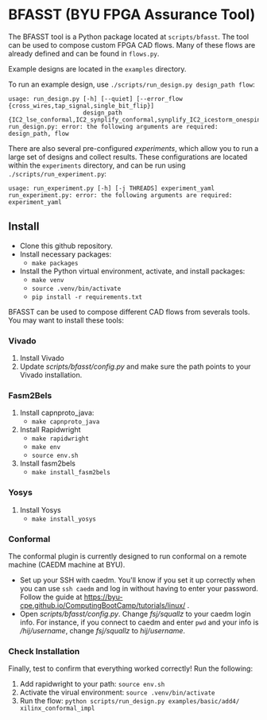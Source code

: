# BFASST (BYU FPGA Assurance Tool)

The BFASST tool is a Python package located at `scripts/bfasst`.  The tool can be used to compose custom FPGA CAD flows.  Many of these flows are already defined and can be found in `flows.py`.

Example designs are located in the `examples` directory.

To run an example design, use `./scripts/run_design.py design_path flow`:

```
usage: run_design.py [-h] [--quiet] [--error_flow {cross_wires,tap_signal,single_bit_flip}]
                     design_path {IC2_lse_conformal,IC2_synplify_conformal,synplify_IC2_icestorm_onespin,yosys_tech_lse_conformal,yosys_tech_synplify_conformal,yosys_tech_synplify_onespin,yosys_synplify_error_onespin,xilinx_conformal,xilinx_conformal_impl,gather_impl_data,conformal_only}
run_design.py: error: the following arguments are required: design_path, flow
```

There are also several pre-configured *experiments*, which allow you to run a large set of designs and collect results.  These configurations are located within the `experiments` directory, and can be run using `./scripts/run_experiment.py`:
```
usage: run_experiment.py [-h] [-j THREADS] experiment_yaml
run_experiment.py: error: the following arguments are required: experiment_yaml
```

## Install

* Clone this github repository. 
* Install necessary packages:
  * ```make packages```
* Install the Python virtual environment, activate, and install packages:
  * ```make venv```
  * ```source .venv/bin/activate```
  * ```pip install -r requirements.txt```

BFASST can be used to compose different CAD flows from severals tools.  You may want to install these tools:

### Vivado

1. Install Vivado
1. Update _scripts/bfasst/config.py_ and make sure the path points to your Vivado installation. 

### Fasm2Bels
1. Install capnproto_java:
    * ```make capnproto_java```
1. Install Rapidwright
   * ```make rapidwright```
   * ```make env```
   * ```source env.sh```
1. Install fasm2bels
   * ```make install_fasm2bels```

### Yosys
1. Install Yosys
    * ```make install_yosys```

### Conformal
The conformal plugin is currently designed to run conformal on a remote machine (CAEDM machine at BYU).
  * Set up your SSH with caedm. You'll know if you set it up correctly when you can use ```ssh caedm``` and log in without having to enter your password. Follow the guide at https://byu-cpe.github.io/ComputingBootCamp/tutorials/linux/ .
  * Open _scripts/bfasst/config.py_. Change _fsj/squallz_ to your caedm login info. For instance, if you connect to caedm and enter ```pwd``` and your info is _/hij/username_, change _fsj/squallz_ to _hij/username_.


### Check Installation
Finally, test to confirm that everything worked correctly! Run the following:
1. Add rapidwright to your path: ```source env.sh```
1. Activate the virual environment: ```source .venv/bin/activate```
1. Run the flow: ```python scripts/run_design.py examples/basic/add4/ xilinx_conformal_impl```




